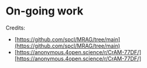 # On-going work

Credits:
 - [https://github.com/spcl/MRAG/tree/main](https://github.com/spcl/MRAG/tree/main)
 - [https://anonymous.4open.science/r/CrAM-77DF/][https://anonymous.4open.science/r/CrAM-77DF/]

